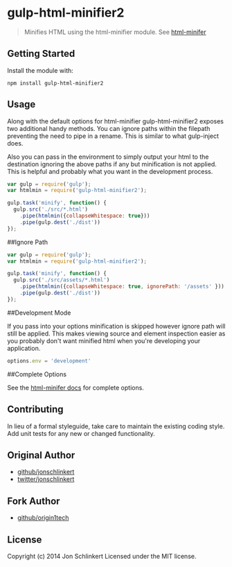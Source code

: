 # gulp-html-minifier2

> Minifies HTML using the html-minifier module. See [html-minifer](https://github.com/kangax/html-minifier)

## Getting Started
Install the module with:

````
npm install gulp-html-minifier2
`````

## Usage

Along with the default options for html-minifier gulp-html-minifier2 exposes two additional handy methods. You can ignore
paths within the filepath preventing the need to pipe in a rename. This is similar to what gulp-inject does.

Also you can pass in the environment to simply output your html to the destination ignoring the above paths if any but
minification is not applied. This is helpful and probably what you want in the development process.

```js
var gulp = require('gulp');
var htmlmin = require('gulp-html-minifier2');

gulp.task('minify', function() {
  gulp.src('./src/*.html')
    .pipe(htmlmin({collapseWhitespace: true}))
    .pipe(gulp.dest('./dist'))
});
````

##Ignore Path

```js
var gulp = require('gulp');
var htmlmin = require('gulp-html-minifier2');

gulp.task('minify', function() {
  gulp.src('./src/assets/*.html')
    .pipe(htmlmin({collapseWhitespace: true, ignorePath: '/assets' }))
    .pipe(gulp.dest('./dist'))
});
````

##Development Mode

If you pass into your options minification is skipped however ignore path will still be applied. This makes viewing
source and element inspection easier as you probably don't want minified html when you're developing your application.

````js
options.env = 'development'
````

##Complete Options

See the [html-minifer docs](https://github.com/kangax/html-minifier) for complete options.

## Contributing
In lieu of a formal styleguide, take care to maintain the existing coding style. Add unit tests for any new or changed functionality.

## Original Author

+ [github/jonschlinkert](https://github.com/jonschlinkert)
+ [twitter/jonschlinkert](http://twitter.com/jonschlinkert)

## Fork Author

+ [github/origin1tech](https://github.com/origin1tech)

## License
Copyright (c) 2014 Jon Schlinkert
Licensed under the MIT license.